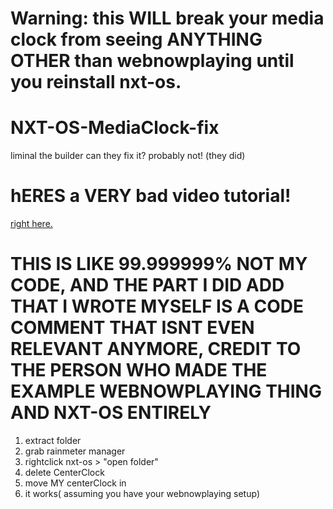 # Warning: this WILL break your media clock from seeing ANYTHING OTHER than webnowplaying until you reinstall nxt-os.


# NXT-OS-MediaClock-fix
liminal the builder can they fix it? probably not! (they did)

# hERES a VERY bad video tutorial! 
[right here.](https://youtu.be/wCJN_LSsTI8)



# THIS IS LIKE 99.999999% NOT MY CODE, AND THE PART I DID ADD THAT I WROTE MYSELF IS A CODE COMMENT THAT ISNT EVEN RELEVANT ANYMORE, CREDIT TO THE PERSON WHO MADE THE EXAMPLE WEBNOWPLAYING THING AND NXT-OS ENTIRELY 

1. extract folder
2. grab rainmeter manager
3. rightclick nxt-os > "open folder"
4. delete CenterClock
5. move MY centerClock in
6. it works( assuming you have your webnowplaying setup)

